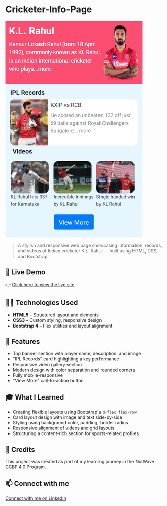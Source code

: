 # Cricketer-Info-Page

![Cricketer-Info-Page Preview](https://github.com/SouravKumarYadav/Cricketer-Info-Page/blob/main/Cricketer-Info-Page.png)

> A stylish and responsive web page showcasing information, records, and videos of Indian cricketer K.L. Rahul — built using HTML, CSS, and Bootstrap.

## 🚀 Live Demo  
👉 [Click here to view the live site](https://souravkumaryadav.github.io/Cricketer-Info-Page/)

## 🧑‍💻 Technologies Used  
- **HTML5** – Structured layout and elements  
- **CSS3** – Custom styling, responsive design  
- **Bootstrap 4** – Flex utilities and layout alignment  

## 📄 Features  
- Top banner section with player name, description, and image  
- "IPL Records" card highlighting a key performance  
- Responsive video gallery section  
- Modern design with color separation and rounded corners  
- Fully mobile-responsive  
- "View More" call-to-action button  

## 🎓 What I Learned  
- Creating flexible layouts using Bootstrap's `d-flex flex-row`  
- Card layout design with image and text side-by-side  
- Styling using background color, padding, border radius  
- Responsive alignment of videos and grid layouts  
- Structuring a content-rich section for sports-related profiles  

## 🙌 Credits  
This project was created as part of my learning journey in the NxtWave CCBP 4.0 Program.

## 📫 Connect with me  
[Connect with me on LinkedIn](https://www.linkedin.com/in/sourav-kumar-cs/)
